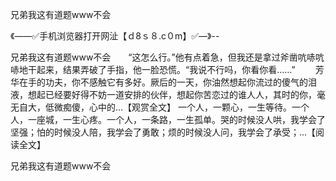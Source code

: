 兄弟我这有道题www不会

《——✅手机浏览器打开网沚【ｄ8ｓ８.c０m】✅—》--

兄弟我这有道题www不会　　“这怎么行。”他有点着急，但我还是拿过斧凿吭哧吭哧地干起来，结果弄破了手指，他一脸恐慌。“我说不行吗，你看你看……”
　　芳华在手的功夫，你不感触它有多好。厥后的一天，你油然想起你流过的傻气的泪液，想起已经要好得不妨一道安排的伙伴，想起你苦恋过的谁人人，其时的你，毫无自大，低微痴傻，心中的...【观赏全文】
一个人，一颗心，一生等待。一个人，一座城，一生心疼。一个人，一条路，一生孤单。哭的时候没人哄，我学会了坚强；怕的时候没人陪，我学会了勇敢；烦的时候没人问，我学会了承受；...【阅读全文】





兄弟我这有道题www不会
